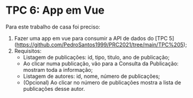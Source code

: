 # TPC 6: App em Vue

Para este trabalho de casa foi preciso:
1. Fazer uma app em vue para consumir a API de dados do [TPC 5] (https://github.com/PedroSantos1999/PRC2021/tree/main/TPC%205);
2. Requisitos:
   - Listagem de publicações: id, tipo, titulo, ano de publicação;
   - Ao clicar numa publicação, vão para a Consulta da Publicação: mostram toda a informação;
   - Listagem de autores: id, nome, número de publicações;
   - (Opcional) Ao clicar no número de publicações mostra a lista de publicações desse autor.
